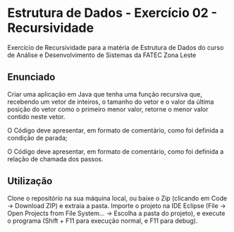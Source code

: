 # Estrutura de Dados - Exercício 02 - Recursividade

Exercício de Recursividade para a matéria de Estrutura de Dados do curso de Análise e Desenvolvimento de Sistemas da FATEC Zona Leste

## Enunciado
Criar uma aplicação em Java que tenha uma função recursiva que, recebendo um vetor de inteiros, o tamanho do vetor e o valor da última posição do vetor como o primeiro menor valor, retorne o menor valor contido neste vetor.

O Código deve apresentar, em formato de comentário, como foi definida a condição de parada;

O Código deve apresentar, em formato de comentário, como foi definida a relação de chamada dos passos.

## Utilização
Clone o repositório na sua máquina local, ou baixe o Zip (clicando em Code -> Download ZIP) e extraia a pasta. Importe o projeto na IDE Eclipse (File -> Open Projects from File System... -> Escolha a pasta do projeto), e execute o programa (Shift + F11 para execução normal, e F11 para debug).
